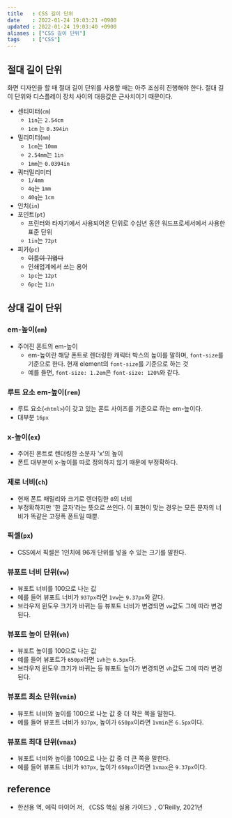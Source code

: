 ```yaml
---
title   : CSS 길이 단위 
date    : 2022-01-24 19:03:21 +0900
updated : 2022-01-24 19:03:40 +0900
aliases : ["CSS 길이 단위"]
tags    : ["CSS"]
---
```


## 절대 길이 단위
화면 디자인을 할 때 절대 길이 단위를 사용할 때는 아주 조심히 진행해야 한다. 절대 길이 단위와 디스플레이 장치 사이의 대응값은 근사치이기 때문이다. 

- 센티미터(`cm`)
	- `1in`는 `2.54cm`
	- `1cm` 는 `0.394in`
- 밀리미터(`mm`)
	- `1cm`는 `10mm`
	- `2.54mm`는 `1in`
	- `1mm`는 `0.0394in`
- 쿼터밀리미터
	- `1/4mm`
	- `4q`는 `1mm`
	- `40q`는 `1cm`
- 인치(`in`)
- 포인트(`pt`)
	- 프린터와 타자기에서 사용되어온 단위로 수십년 동안 워드프로세서에서 사용한 표준 단위 
	- `1in`는 `72pt`
- 피카(`pc`)
	- ~~이름이 귀엽다~~
	- 인쇄업계에서 쓰는 용어
	- `1pc`는 `12pt`
	- `6pc`는 `1in`

## 상대 길이 단위

### em-높이(`em`)
- 주어진 폰트의 em-높이
	- em-높이란 해당 폰트로 렌더링한 캐릭터 박스의 높이를 말하며, `font-size`를 기준으로 한다. 현재 element의 `font-size`를 기준으로 하는 것 
	- 예를 들면, `font-size: 1.2em`은 `font-size: 120%`와 같다. 

### 루트 요소 em-높이(`rem`)
- 루트 요소(`<html>`)이 갖고 있는 폰트 사이즈를 기준으로 하는 em-높이다. 
- 대부분 `16px`

### x-높이(`ex`)
- 주어진 폰트로 렌더링한 소문자 'x'의 높이 
- 폰트 대부분이 x-높이를 따로 정의하지 않기 때문에 부정확하다.

### 제로 너비(`ch`)
- 현재 폰트 패밀리와 크기로 렌더링한 `0`의 너비
- 부정확하지만 '한 글자'라는 뜻으로 쓰인다. 이 표현이 맞는 경우는 모든 문자의 너비가 똑같은 고정폭 폰트일 때뿐.

### 픽셀(`px`)
- CSS에서 픽셀은 1인치에 96개 단위를 넣을 수 있는 크기를 말한다. 

### 뷰포트 너비 단위(`vw`)
- 뷰포트 너비를 100으로 나눈 값
- 예를 들어 뷰포트 너비가 `937px`라면 `1vw`는 `9.37px`와 같다. 
- 브라우저 윈도우 크기가 바뀌는 등 뷰포트 너비가 변경되면 `vw`값도 그에 따라 변경된다.

### 뷰포트 높이 단위(`vh`)
- 뷰포트 높이를 100으로 나눈 값
- 예를 들어 뷰포트가 `650px`라면 `1vh`는 `6.5px`다. 
- 브라우저 윈도우 크기가 바뀌는 등 뷰포트 높이가 변경되면 `vh`값도 그에 따라 변경된다. 

### 뷰포트 최소 단위(`vmin`)
- 뷰포트 너비와 높이를 100으로 나눈 값 중 더 작은 쪽을 말한다.
- 예를 들어 뷰포트 너비가 `937px`, 높이가 `650px`이라면 `1vmin`은 `6.5px`이다.

### 뷰포트 최대 단위(`vmax`)
- 뷰포트 너비와 높이를 100으로 나눈 값 중 더 큰 쪽을 말한다.
- 예를 들어 뷰포트 너비가 `937px`, 높이가 `650px`이라면 `1vmax`은 `9.37px`이다.

## reference
- 한선용 역, 에릭 마이어 저, 《CSS 핵심 실용 가이드》, O'Reilly, 2021년
